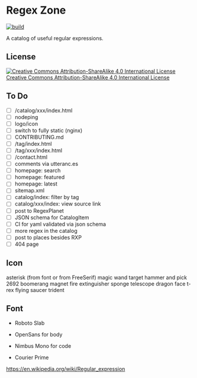 # Regex Zone

[![build](https://github.com/regexplanet/regex-zone/actions/workflows/gcr-deploy.yaml/badge.svg)](https://github.com/regexplanet/regex-zone/actions/workflows/gcr-deploy.yaml)

A catalog of useful regular expressions.

## License

[![Creative Commons Attribution-ShareAlike 4.0 International License](https://i.creativecommons.org/l/by-sa/4.0/88x31.png)](https://creativecommons.org/licenses/by-sa/4.0/)
[Creative Commons Attribution-ShareAlike 4.0 International License](https://creativecommons.org/licenses/by-sa/4.0/)

## To Do

- [ ] /catalog/xxx/index.html
- [ ] nodeping
- [ ] logo/icon
- [ ] switch to fully static (nginx)
- [ ] CONTRIBUTING.md
- [ ] /tag/index.html
- [ ] /tag/xxx/index.html
- [ ] /contact.html
- [ ] comments via utteranc.es
- [ ] homepage: search
- [ ] homepage: featured
- [ ] homepage: latest
- [ ] sitemap.xml
- [ ] catalog/index: filter by tag
- [ ] catalog/xxx/index: view source link
- [ ] post to RegexPlanet
- [ ] JSON schema for CatalogItem
- [ ] CI for yaml validated via json schema
- [ ] more regex in the catalog
- [ ] post to places besides RXP
- [ ] 404 page

## Icon
asterisk (from font or from FreeSerif)
magic wand
target
hammer and pick  2692
boomerang
magnet
fire extinguisher
sponge
telescope
dragon face
t-rex
flying saucer
trident

## Font

- Roboto Slab
- OpenSans for body
- Nimbus Mono for code

- Courier Prime

https://en.wikipedia.org/wiki/Regular_expression